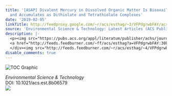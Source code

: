 ```yaml
---
title: '[ASAP] Divalent Mercury in Dissolved Organic Matter Is Bioavailable to Fish
  and Accumulates as Dithiolate and Tetrathiolate Complexes'
date: '2019-02-05'
linkTitle: http://feedproxy.google.com/~r/acs/esthag/~3/VFPdgrwbFAY/acs.est.8b06579
source: 'Environmental Science & Technology: Latest Articles (ACS Publications)'
description: |-
  <p><img src="https://pubs.acs.org/appl/literatum/publisher/achs/journals/content/esthag/0/esthag.ahead-of-print/acs.est.8b06579/20190130/images/medium/es-2018-06579y_0005.gif" alt="TOC Graphic"/></p><div><cite>Environmental Science & Technology</cite></div><div>DOI: 10.1021/acs.est.8b06579</div><div class="feedflare">
  <a href="http://feeds.feedburner.com/~ff/acs/esthag?a=VFPdgrwbFAY:30kQHUb2qmA:yIl2AUoC8zA"><img src="http://feeds.feedburner.com/~ff/acs/esthag?d=yIl2AUoC8zA" border="0"></img></a>
  </div><img src="http://feeds.feedburner.com/~r/acs/esthag/~4/VFPdgrwbFAY" height="1" width="1" ...
disable_comments: true
---
```

<p><img src="https://pubs.acs.org/appl/literatum/publisher/achs/journals/content/esthag/0/esthag.ahead-of-print/acs.est.8b06579/20190130/images/medium/es-2018-06579y_0005.gif" alt="TOC Graphic"/></p><div><cite>Environmental Science & Technology</cite></div><div>DOI: 10.1021/acs.est.8b06579</div><div class="feedflare">
<a href="http://feeds.feedburner.com/~ff/acs/esthag?a=VFPdgrwbFAY:30kQHUb2qmA:yIl2AUoC8zA"><img src="http://feeds.feedburner.com/~ff/acs/esthag?d=yIl2AUoC8zA" border="0"></img></a>
</div><img src="http://feeds.feedburner.com/~r/acs/esthag/~4/VFPdgrwbFAY" height="1" width="1" ...